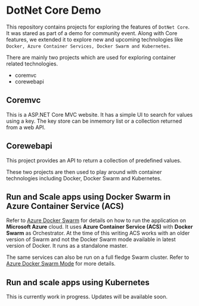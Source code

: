 # DotNet Core Demo
This repository contains projects for exploring the features of `DotNet Core`. It was stared as part of a demo for community event. Along with Core features, we extended it to explore new and upcoming technologies like `Docker, Azure Container Services, Docker Swarm and Kubernetes`.

There are mainly two projects which are used for exploring container related technologies.
- coremvc
- corewebapi

## Coremvc

This is a ASP.NET Core MVC website. It has a simple UI to search for values using a key. The key store can be inmemory list or a collection returned from a web API.

## Corewebapi

This project provides an API to return a collection of predefined values.

These two projects are then used to play around with container technologies including Docker, Docker Swarm and Kubernetes.

## Run and Scale apps using Docker Swarm in Azure Container Service (ACS)

Refer to [Azure Docker Swarm](DotNet2017/AzureDockerSwarm.md) for details on how to run the application on **Microsoft Azure** cloud. It uses **Azure Container Service (ACS)** with **Docker Swarm** as Orchestrator. At the time of this writing ACS works with an older version of Swarm and not the Docker Swarm mode available in latest version of Docker. It runs as a standalone master.

The same services can also be run on a full fledge Swarm cluster. Refer to [Azure Docker Swarm Mode](DotNet2017/AzureDockerSwarmMode.md) for more details.

## Run and scale apps using Kubernetes

This is currently work in progress. Updates will be available soon.
